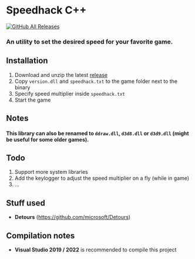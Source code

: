 # **Speedhack C++**

[![GitHub All Releases](https://img.shields.io/github/downloads/iArtorias/speedhack-cpp/total.svg)](https://github.com/iArtorias/speedhack-cpp/releases)

### An utility to set the desired speed for your favorite game.

## Installation

1. Download and unzip the latest [release](https://github.com/iArtorias/speedhack-cpp/releases)
2. Copy `version.dll` and `speedhack.txt` to the game folder next to the binary
3. Specify speed multiplier inside `speedhack.txt`
4. Start the game

## Notes

#### This library can also be renamed to `ddraw.dll`, `d3d8.dll` or `d3d9.dll` (might be useful for some older games).

## Todo

1. Support more system libraries
2. Add the keylogger to adjust the speed multiplier on a fly (while in game)
3. ... 

## Stuff used

- **Detours** (https://github.com/microsoft/Detours)

## Compilation notes

- **Visual Studio 2019 / 2022** is recommended to compile this project
